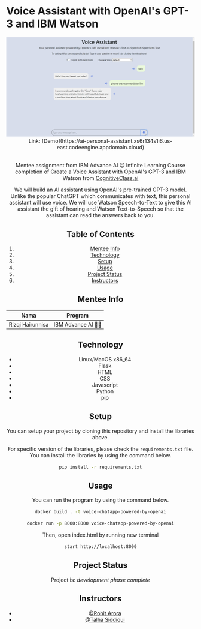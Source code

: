 # Voice Assistant with OpenAI's GPT-3 and IBM Watson
<center> <img src="VA_preview.png"> <center>
Link: [Demo](https://ai-personal-assistant.xs6r134s1i6.us-east.codeengine.appdomain.cloud)
  
<br>Mentee assignment from IBM Advance AI @ Infinite Learning Course completion of Create a Voice Assistant with OpenAI's GPT-3 and IBM Watson from [CognitiveClass.ai](https://cognitiveclass.ai/courses/chatapp-powered-by-openai)

We will build an AI assistant using OpenAI's pre-trained GPT-3 model. Unlike the popular ChatGPT which communicates with text, this personal assistant 
will use voice. We will use Watson Speech-to-Text to give this AI assistant the gift of hearing and Watson Text-to-Speech so that the assistant can read the answers back to you.


## Table of Contents
1. [Mentee Info](#mentee-info)
2. [Technology](#technology)
3. [Setup](#setup)
4. [Usage](#usage)
5. [Project Status](#project-status)
6. [Instructors](#instructors)


<a name="mentee-info"></a>
## Mentee Info
| Nama             | Program              |
| ---------------- | -------------------- |
| Rizqi Hairunnisa | IBM Advance AI 🤖🌊 |



<a name="technology"></a>
## Technology

- Linux/MacOS x86_64
- Flask
- HTML
- CSS
- Javascript
- Python 
- pip
  


<a name="setup"></a>
## Setup
You can setup your project by cloning this repository and install the libraries above.

For specific version of the libraries, please check the `requirements.txt` file. You can install the libraries by using the command below.

```bash
pip install -r requirements.txt
```

<a name="usage"></a>

## Usage
You can run the program by using the command below.

```bash
docker build . -t voice-chatapp-powered-by-openai
```
```bash
docker run -p 8000:8000 voice-chatapp-powered-by-openai
```
Then, open index.html by running new terminal

```bash
start http://localhost:8000
```



<a name="project-status"></a>
## Project Status
Project is: _development phase complete_

<a name="instructors"></a>
## Instructors
- [@Rohit Arora](https://author.skills.network/instructors/rohit_arora)
- [@Talha Siddiqui](https://author.skills.network/instructors/talha_siddiqui)
